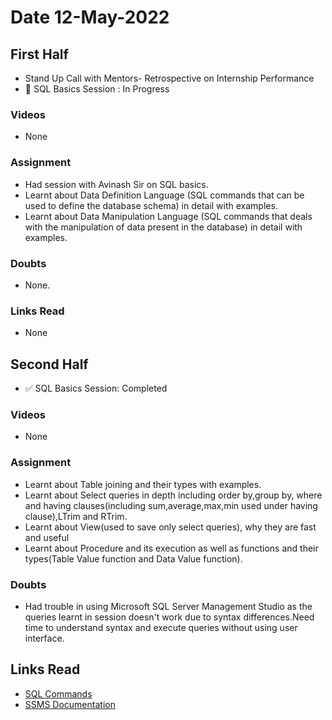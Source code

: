 # Date 12-May-2022

## First Half

- Stand Up Call with Mentors- Retrospective on Internship Performance
- 🔄 SQL Basics Session : In Progress

### Videos

- None

### Assignment

- Had session with Avinash Sir on SQL basics.
- Learnt about Data Definition Language (SQL commands that can be used to define the database schema) in detail with examples.
- Learnt about Data Manipulation Language (SQL commands that deals with the manipulation of data present in the database) in detail with examples.

### Doubts

- None.

### Links Read

- None

## Second Half

- ✅ SQL Basics Session: Completed

### Videos

- None

### Assignment

- Learnt about Table joining and their types with examples.
- Learnt about Select queries in depth including order by,group by, where and having clauses(including sum,average,max,min used under having clause),LTrim and RTrim.
- Learnt about View(used to save only select queries), why they are fast and useful
- Learnt about Procedure and its execution as well as functions and their types(Table Value function and Data Value function).

### Doubts

- Had trouble in using Microsoft SQL Server Management Studio as the queries learnt in session doesn't work due to syntax differences.Need time to understand syntax and execute queries without using user interface.

## Links Read

- [SQL Commands](https://www.geeksforgeeks.org/sql-ddl-dql-dml-dcl-tcl-commands/)
- [SSMS Documentation](<https://docs.microsoft.com/en-us/sql/ssms/sql-server-management-studio-ssms?f1url=%3FappId%3DDev15IDEF1%26l%3DEN-US%26k%3Dk(sql13.ssms.viewhelp.f1)%3Bk(DevLang-TSQL)%26rd%3Dtrue&view=sql-server-ver15>)
